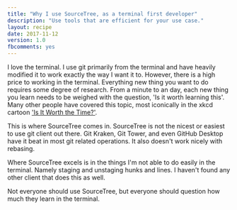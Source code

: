 ```yaml
---
title: "Why I use SourceTree, as a terminal first developer"
description: "Use tools that are efficient for your use case."
layout: recipe
date: 2017-11-12
version: 1.0
fbcomments: yes
---
```


I love the terminal.
I use git primarily from the terminal and have heavily modified it to work exactly the way I want it to.
However, there is a high price to working in the terminal.
Everything new thing you want to do requires some degree of research.
From a minute to an day, each new thing you learn needs to be weighed with the question, 'Is it worth learning this'.
Many other people have covered this topic, most iconically in the xkcd cartoon ['Is It Worth the Time?'][1].

This is where SourceTree comes in.
SourceTree is not the nicest or easiest to use git client out there.
Git Kraken, Git Tower, and even GitHub Desktop have it beat in most git related operations.
It also doesn't work nicely with rebasing.

Where SourceTree excels is in the things I'm not able to do easily in the terminal.
Namely staging and unstaging hunks and lines.
I haven't found any other client that does this as well.

Not everyone should use SourceTree, but everyone should question how much they learn in the terminal.

[1]: https://xkcd.com/1205/
